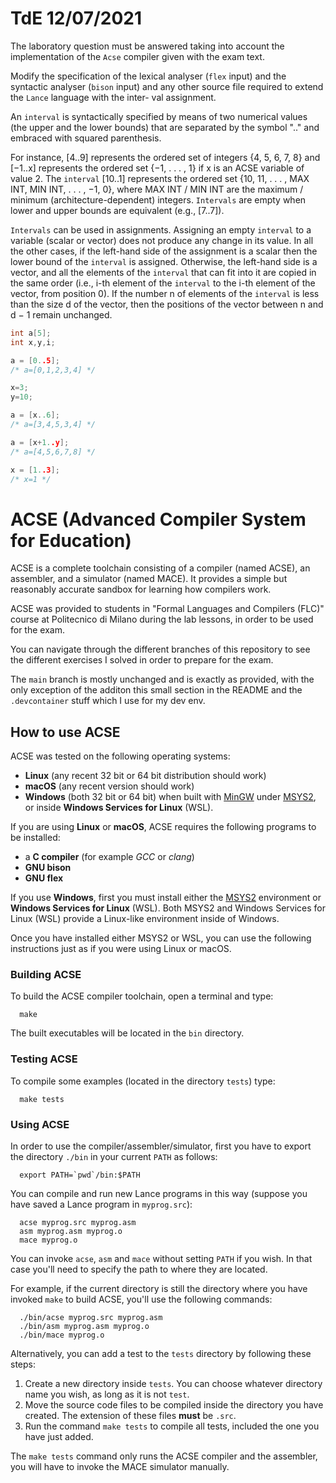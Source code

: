 # TdE 12/07/2021

The laboratory question must be answered taking into account the implementation of the
`Acse` compiler given with the exam text.  

Modify the specification of the lexical analyser (`flex` input) and the syntactic analyser
(`bison` input) and any other source file required to extend the `Lance` language with the inter-
val assignment.  

An `interval` is syntactically specified by means of two numerical values (the
upper and the lower bounds) that are separated by the symbol ".." and embraced with squared
parenthesis.  

For instance, [4..9] represents the ordered set of integers {4, 5, 6, 7, 8} and [−1..x]
represents the ordered set {−1, . . . , 1} if x is an ACSE variable of value 2. The `interval` [10..1]
represents the ordered set {10, 11, . . . , MAX INT, MIN INT, . . . , −1, 0}, where MAX INT / MIN INT
are the maximum / minimum (architecture-dependent) integers. `Intervals` are empty when lower
and upper bounds are equivalent (e.g., [7..7]).  

`Intervals` can be used in assignments. Assigning an empty `interval` to a variable (scalar or vector) does not produce any change in its value. 
In all the other cases, if the left-hand side of the assignment is a scalar then the lower bound of the
`interval` is assigned. Otherwise, the left-hand side is a vector, and all the elements of the `interval`
that can fit into it are copied in the same order (i.e., i-th element of the `interval` to the i-th
element of the vector, from position 0). If the number n of elements of the `interval` is less than
the size d of the vector, then the positions of the vector between n and d − 1 remain unchanged.

```c
int a[5];
int x,y,i;

a = [0..5]; 
/* a=[0,1,2,3,4] */

x=3;
y=10;

a = [x..6]; 
/* a=[3,4,5,3,4] */

a = [x+1..y]; 
/* a=[4,5,6,7,8] */

x = [1..3]; 
/* x=1 */
```

# ACSE (Advanced Compiler System for Education)

ACSE is a complete toolchain consisting of a compiler (named ACSE), an
assembler, and a simulator (named MACE). It provides a simple but reasonably
accurate sandbox for learning how compilers work.

ACSE was provided to students in "Formal Languages and Compilers (FLC)" course 
at Politecnico di Milano during the lab lessons, in order to be used
for the exam.

You can navigate through the different branches of this repository to see the 
different exercises I solved in order to prepare for the exam.

The `main` branch is mostly unchanged and is exactly as provided, with the only
exception of the additon this small section in the README and the `.devcontainer`
stuff which I use for my dev env.

## How to use ACSE

ACSE was tested on the following operating systems:

- **Linux** (any recent 32 bit or 64 bit distribution should work)
- **macOS** (any recent version should work)
- **Windows** (both 32 bit or 64 bit) when built with
  [MinGW](http://www.mingw.org) under [MSYS2](https://www.msys2.org), or inside
  **Windows Services for Linux** (WSL).

If you are using **Linux** or **macOS**, ACSE requires the following programs
to be installed:

- a **C compiler** (for example *GCC* or *clang*)
- **GNU bison**
- **GNU flex**

If you use **Windows**, first you must install either the
[MSYS2](https://www.msys2.org) environment or **Windows Services for Linux**
(WSL). Both MSYS2 and Windows Services for Linux (WSL) provide a Linux-like
environment inside of Windows.

Once you have installed either MSYS2 or WSL, you can use the following
instructions just as if you were using Linux or macOS.

### Building ACSE

To build the ACSE compiler toolchain, open a terminal and type:

      make

The built executables will be located in the `bin` directory.

### Testing ACSE

To compile some examples (located in the directory `tests`) type:

      make tests

### Using ACSE

In order to use the compiler/assembler/simulator, first you have
to export the directory `./bin` in your current `PATH` as follows:

      export PATH=`pwd`/bin:$PATH

You can compile and run new Lance programs in this way (suppose you
have saved a Lance program in `myprog.src`):

      acse myprog.src myprog.asm
      asm myprog.asm myprog.o
      mace myprog.o

You can invoke `acse`, `asm` and `mace` without setting `PATH` if you wish. In
that case you'll need to specify the path to where they are located.

For example, if the current directory is still the directory where you have
invoked `make` to build ACSE, you'll use the following commands:

      ./bin/acse myprog.src myprog.asm
      ./bin/asm myprog.asm myprog.o
      ./bin/mace myprog.o

Alternatively, you can add a test to the `tests` directory by following these
steps:

1. Create a new directory inside `tests`. You can choose whatever directory
   name you wish, as long as it is not `test`.
2. Move the source code files to be compiled inside the directory you have
   created. The extension of these files **must** be `.src`.
3. Run the command `make tests` to compile all tests, included the one you have
   just added.
   
The `make tests` command only runs the ACSE compiler and the assembler, you
will have to invoke the MACE simulator manually.
